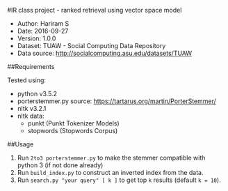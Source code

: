#IR class project - ranked retrieval using vector space model

* Author: Hariram S
* Date: 2016-09-27
* Version: 1.0.0
* Dataset: TUAW - Social Computing Data Repository
* Data source: http://socialcomputing.asu.edu/datasets/TUAW

##Requirements

Tested using:
* python v3.5.2
* porterstemmer.py source: https://tartarus.org/martin/PorterStemmer/
* nltk v3.2.1
* nltk data:
    * punkt (Punkt Tokenizer Models)
    * stopwords (Stopwords Corpus)

##Usage

1. Run `2to3 porterstemmer.py` to make the stemmer compatible with 
   python 3 (if not done already)
2. Run `build_index.py` to construct an inverted index from the data.
3. Run `search.py "your query" [ k ]` to get top `k` results (default `k = 10`).